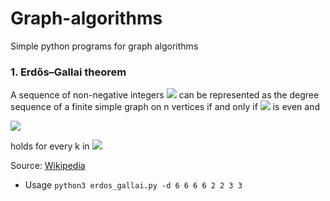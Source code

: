 # Graph-algorithms
Simple python programs for graph algorithms

### 1. Erdős–Gallai theorem

A sequence of non-negative integers ![](https://wikimedia.org/api/rest_v1/media/math/render/svg/bf420b33c4889040579ca7581e475d3f32b5e9e2) can be represented as the degree sequence of a finite simple graph on n vertices if and only if ![](https://wikimedia.org/api/rest_v1/media/math/render/svg/308876087c2a0711f9c67ee651c8c73b75b0b323)  is even and

![](https://wikimedia.org/api/rest_v1/media/math/render/svg/febd8dee6050a0cf792cff9442935b36db434db8)

holds for every k in ![](https://wikimedia.org/api/rest_v1/media/math/render/svg/78ec00bc2eb99b403bee93def3c12ae87f1e3c3d)

Source: [Wikipedia](https://en.wikipedia.org/wiki/Erd%C5%91s%E2%80%93Gallai_theorem)

* Usage
`
  python3 erdos_gallai.py -d 6 6 6 6 2 2 3 3
`
